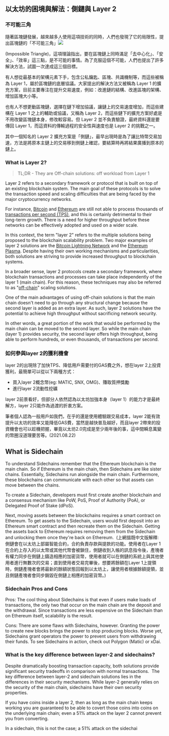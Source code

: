 



以太坊的困境與解法：側鏈與 Layer 2
---------------------

### 不可能三角

隨著區塊鏈發展，越來越多人使用這項技術的同時，人們也發現了它的局限性，提出區塊鏈的「不可能三角」![](https://lh6.googleusercontent.com/Ygc-pIEDD2Zk-g4GtpD-2RLjx5aUlOuZr6D1DqVitvXJDeIrl_V1YlcWsWWl-YAcel_W8_Th8ddocg9OEs03w8vjKtQtjaaRPONAOH4w8PJIRQz4r9MzVmo-vFHJpAiRy5MnpIYjv6eq6dpkOmr7WqlX632wxYCdb6q5P0Ux945pYaLDTji21cDF)

(Impossible Triangle)，這項理論指出，要在區塊鏈上同時滿足「去中心化」、「安全」、「效率」這三點，是不可能的事情。為了克服這個不可能，人們也提出了許多解決方法，試圖一次達成這三個目標。

有人想從最基本的架構元素下手，包含公私鑰匙、區塊、共識機制等，而這些被稱為 Layer 1，屬於區塊鏈的底層協議。大家提出的解決方法又被稱為 Layer 1 的擴充方案，目前主要專注在提升交易速度，例如：改進鏈的結構、改進區塊的架構、增加區塊大小等。

也有人不想更動區塊鏈，選擇在鏈下增加協議，讓鏈上的交易速度增加，而這些建構在 Layer 1 之上的輔助或協議，又稱為 Layer 2，而這些鏈下的擴充方案好處是不用改變區塊鏈本身，修改較容易。但 Layer 2 並不負責驗證，最終資料還是要傳回 Layer 1，而這資料的傳輸過程的安全性與速度也是 Layer 2 的挑戰之一。

其中一個知名的 Layer 2 擴充方案是「側鏈」，最早出現時是為了讓比特幣交易加速，方法是將原本主鏈上的交易移到側鏈上確認，要結算時再將結果廣播到原本的鏈上。

### What is Layer 2?

> TL;DR - They are Off-chain solutions: off workload from Layer 1

Layer 2 refers to a secondary framework or protocol that is built on top of an existing blockchain system. The main goal of these protocols is to solve the transaction speed and scaling difficulties that are being faced by the major cryptocurrency networks.

For instance, [Bitcoin](https://academy.binance.com/en/glossary/bitcoin) and [Ethereum](https://academy.binance.com/en/articles/what-is-ethereum) are still not able to process thousands of [transactions per second (TPS)](https://academy.binance.com/en/glossary/transactions-per-second), and this is certainly detrimental to their long-term growth. There is a need for higher throughput before these networks can be effectively adopted and used on a wider scale.

In this context, the term "layer 2" refers to the multiple solutions being proposed to the blockchain scalability problem. Two major examples of layer 2 solutions are the [Bitcoin Lightning Network](https://academy.binance.com/en/articles/what-is-lightning-network) and the [Ethereum Plasma](https://academy.binance.com/en/articles/what-is-ethereum-plasma). Despite having their own working mechanisms and particularities, both solutions are striving to provide increased throughput to blockchain systems.

In a broader sense, layer 2 protocols create a secondary framework, where blockchain transactions and processes can take place independently of the layer 1 (main chain). For this reason, these techniques may also be referred to as "[off-chain](https://academy.binance.com/en/glossary/off-chain)" scaling solutions.

One of the main advantages of using off-chain solutions is that the main chain doesn't need to go through any structural change because the second layer is added as an extra layer. As such, layer 2 solutions have the potential to achieve high throughput without sacrificing network security.

In other words, a great portion of the work that would be performed by the main chain can be moved to the second layer. So while the main chain (layer 1) provides security, the second layer offers high throughput, being able to perform hundreds, or even thousands, of transactions per second.

### 如何參與layer 2的獲利機會

layer 2的出現除了加快TPS、降低用戶需要付的GAS費之外，想在layer 2上投資獲利，最簡單可以從以下兩種方式：

-   買入layer 2概念幣(eg: MATIC, SNX, OMG)、賺取質押獎勵
-   進行layer 2流動性挖礦

layer 2前景看好，但部分人依然認為以太坊加強本身（layer 1）的能力才是最終解方，layer 2只能作為過渡的折衷方案。

筆者個人認為一般用戶如我們，在乎的還是使用體驗跟交易成本，layer 2能有效提升以太坊的效率又能降低GAS費，當然是越快普及越好，而且layer 2帶來的投資機會也可以趁機把握，畢竟以太坊2.0完成是至少兩年後的事，這中間瞬息萬變的幣圈沒道理要苦等。(2021.08.22)





## What is Sidechain

To understand Sidechains remember that the Ethereum blockchain is the main chain. So if Ethereum is the main chain, then Sidechains are like sister chains. Essentially, Sidechains run alongside the main chain. Furthermore, these blockchains can communicate with each other so that assets can move between the chains.

To create a Sidechain, developers must first create another blockchain and a consensus mechanism like PoW, PoS, Proof of Authority (PoA), or Delegated Proof of Stake (dPoS).

Next, moving assets between the blockchains requires a smart contract on Ethereum. To get assets to the Sidechain, users would first deposit into an Ethereum smart contract and then recreate them on the Sidechain. Getting the assets back to Ethereum requires removing them from the Sidechain and unlocking them once they're back on Ethereum.  (上網搵既中文版解釋: 側鏈會在以太坊上部屬智能合約，合約負責存款與提款的功能。使用者在Layer 1在合約上存入的以太幣或其他代幣會被鎖住，側鏈收到入帳的訊息指令後，產塊者有權力同步在側鏈上鑄造相應的加密貨幣，使用者就可以在側鏈的系統上與其他使用者進行無數次的交易；直到使用者交易完畢後，想要將餘額在Layer 1上提領時，側鏈產塊者會將最新的餘額狀態回報到以太坊上，讓使用者根據餘額提領，並且側鏈產塊者會同步銷毀在側鏈上相應的加密貨幣。)

### Sidechain Pros and Cons

Pros: The cool thing about Sidechains is that even if users make loads of transactions, the only two that occur on the main chain are the deposit and the withdrawal. Since transactions are less expensive on the Sidechain than on Ethereum itself, scalability is the result.

Cons: There are some flaws with Sidechains, however. Granting the power to create new blocks brings the power to stop producing blocks. Worse yet, Sidechains grant operators the power to prevent users from withdrawing their funds. To see Sidechains in action, check out Polygon (Matic) or xDai.

### What is the key difference between layer-2 and sidechains?

Despite dramatically boosting transaction capacity, both solutions provide significant security tradeoffs in comparison with normal transactions.  The key difference between layer-2 and sidechain solutions lies in the differences in their security mechanisms. While layer-2 generally relies on the security of the main chain, sidechains have their own security properties.

If you have coins inside a layer 2, then as long as the main chain keeps working you are guaranteed to be able to covert those coins into coins on the underlying main chain; even a 51% attack on the layer 2 cannot prevent you from converting. 

In a sidechain, this is not the case; a 51% attack on the sidechai